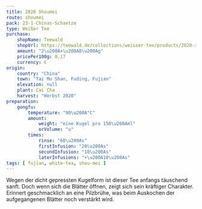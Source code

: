 ```yaml
---
title: 2020 Shoumei
route: shoumei
pack: 23-1-Chinas-Schaetze
type: Weißer Tee
purchase:
    shopName: Teewald
    shopUrl: https://teewald.de/collections/weisser-tee/products/2020-shoumei-weisser-tee-perle
    amount: "2\u200A×\u200A8\u200Ag"
    pricePer100g: 0,17
    currency: €
origin:
    country: "China" 
    town: "Tai Mu Shan, Fuding, Fujian"
    elevation: null
    plant: Cai Cha
    harvest: "Herbst 2020"
preparation:
    gongfu:
        temperature: "90\u200A°C"
        amount:
            weight: "eine Kugel pro 150\u200Aml"
            orVolume: "⦻"
        times:
            rinse: "60\u200As"
            firstInfusion: "20\u200As"
            secondInfusion: "10\u200As"
            laterInfusions: "+\u200A10\u200As"
tags: [ fujian, white-tea, shou-mei ]
---
```

Wegen der dicht gepressten Kugelform ist dieser Tee anfangs täuschend sanft. Doch wenn sich die Blätter öffnen, zeigt sich sein kräftiger Charakter. Erinnert geschmacklich an eine Pilzbrühe, was beim Auskochen der aufgegangenen Blätter noch verstärkt wird.
